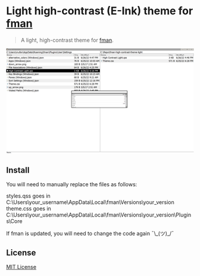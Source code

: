 # Light high-contrast (E-Ink) theme for [fman](https://fman.io/)

> A light, high-contrast theme for [fman](https://fman.io/).

![Screenshot](./Screenshot.png)

## Install

You will need to manually replace the files as follows:

styles.qss goes in C:\Users\your_username\AppData\Local\fman\Versions\your_version
theme.css goes in C:\Users\your_username\AppData\Local\fman\Versions\your_version\Plugins\Core

If fman is updated, you will need to change the code again ¯\\\_(ツ)\_/¯

## License

[MIT License](./LICENSE)